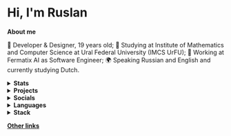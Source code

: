 # Hi, I'm Ruslan

<strong>About me</strong>

🪩 Developer & Designer, 19 years old;
🏫 Studying at Institute of Mathematics and Computer Science at Ural Federal University (IMCS UrFU);
💼 Working at Fermatix AI as Software Engineer;
🌍 Speaking Russian and English and currently studying Dutch.

<details>
    <summary><strong>Stats</strong></summary>

![GitHub Stats](https://github-readme-stats.vercel.app/api?username=aqerd&show_icons=true&number_format=long&show=reviews,prs_merged_percentage&include_all_commits=true&title_color=blue&text_color=ffffff&icon_color=blue&border_color=0000FF&bg_color=111&border_radius=12&hide=contribs,a)
![Top Languages](https://github-readme-stats.vercel.app/api/top-langs/?username=aqerd&layout=compact&langs_count=20&title_color=blue&text_color=ffffff&icon_color=blue&border_color=0000FF&bg_color=111&border_radius=12&hide=makefile,batchfile)

</details>


<details>
    <summary><strong>Projects</strong></summary>

[![Filmbot](https://github-readme-stats.vercel.app/api/pin/?username=aqerd&repo=filmbot&title_color=blue&hide=css,html,makefile&text_color=ffffff&icon_color=blue&border_color=0000FF&bg_color=111&border_radius=12&description_lines_count=2)](https://github.com/aqerd/filmbot)
[![CVbuilder](https://github-readme-stats.vercel.app/api/pin/?username=aqerd&repo=CVbuilder&title_color=blue&hide=css,html,makefile&text_color=ffffff&icon_color=blue&border_color=0000FF&bg_color=111&border_radius=12&description_lines_count=2)](https://github.com/aqerd/CVbuilder)
[![LC3VM](https://github-readme-stats.vercel.app/api/pin/?username=aqerd&repo=LC3VM&title_color=blue&hide=css,html,makefile&text_color=ffffff&icon_color=blue&border_color=0000FF&bg_color=111&border_radius=12&description_lines_count=2)](https://github.com/aqerd/LC3VM)

</details>

<details>
    <summary><strong>Socials</strong></summary>

[![Telegram Badge](https://img.shields.io/badge/Telegram-blue?style=for-the-badge&logo=telegram&logoColor=white)](https://t.me/ruslansuleymanov)
[![Behance Badge](https://img.shields.io/badge/Behance-blue?style=for-the-badge&logo=behance&logoColor=white)](https://www.behance.net/ruslansuleymanov)
[![LinkedIn Badge](https://img.shields.io/badge/LinkedIn-blue?style=for-the-badge&logo=linkedin&logoColor=white)](https://www.linkedin.com/in/ruslan-suleymanov/)
[![Figma Badge](https://img.shields.io/badge/Figma-black?style=for-the-badge&logo=figma&logoColor=white)](https://www.figma.com/@aqerd)

</details>

<details>
    <summary><strong>Languages</strong></summary>

![C++](https://img.shields.io/badge/c++-3937AA.svg?style=for-the-badge&logo=c%2B%2B&logoColor=white)
![Java](https://img.shields.io/badge/java-ff0000.svg?style=for-the-badge&logo=openjdk&logoColor=white)
![Python](https://img.shields.io/badge/python-FFDD4E?style=for-the-badge&logo=python&logoColor=black)
![Go](https://img.shields.io/badge/go-%2300ADD8.svg?style=for-the-badge&logo=go&logoColor=white)
<!--
![C](https://img.shields.io/badge/c-3848AA.svg?style=for-the-badge&logo=c&logoColor=white) 
![Dart](https://img.shields.io/badge/dart-%230175C2.svg?style=for-the-badge&logo=dart&logoColor=white)
![JavaScript](https://img.shields.io/badge/javascript-323330.svg?style=for-the-badge&logo=javascript&logoColor=F0DB4F)
-->

</details>

<details>
    <summary><strong>Stack</strong></summary>

![Django](https://img.shields.io/badge/django-%23092E20.svg?style=for-the-badge&logo=django&logoColor=white)
![Flask](https://img.shields.io/badge/flask-%23000.svg?style=for-the-badge&logo=flask&logoColor=white)
![JavaFX](https://img.shields.io/badge/javafx-%23FF0000.svg?style=for-the-badge&logo=javafx&logoColor=white)
![Gradle](https://img.shields.io/badge/Gradle-02303A.svg?style=for-the-badge&logo=Gradle&logoColor=white)
![Apache Maven](https://img.shields.io/badge/Apache%20Maven-C71A36?style=for-the-badge&logo=Apache%20Maven&logoColor=white)
![Postman](https://img.shields.io/badge/Postman-FF6C37?style=for-the-badge&logo=postman&logoColor=white)
![Git](https://img.shields.io/badge/git-%23F05033.svg?style=for-the-badge&logo=git&logoColor=white)
![MySQL](https://img.shields.io/badge/mysql-4479A1.svg?style=for-the-badge&logo=mysql&logoColor=white)
![Postgres](https://img.shields.io/badge/postgres-%23316192.svg?style=for-the-badge&logo=postgresql&logoColor=white)
![SQLite](https://img.shields.io/badge/sqlite-%2307405e.svg?style=for-the-badge&logo=sqlite&logoColor=white)
![Flutter](https://img.shields.io/badge/Flutter-%2302569B.svg?style=for-the-badge&logo=Flutter&logoColor=white)
![GitHub Actions](https://img.shields.io/badge/github%20actions-%232671E5.svg?style=for-the-badge&logo=githubactions&logoColor=white)
![HTML5](https://img.shields.io/badge/html-E34F26.svg?style=for-the-badge&logo=html5&logoColor=white)
![CSS3](https://img.shields.io/badge/css-%231572B6.svg?style=for-the-badge&logo=css3&logoColor=white)
![Markdown](https://img.shields.io/badge/markdown-black.svg?style=for-the-badge&logo=markdown&logoColor=white)
![LaTeX](https://img.shields.io/badge/latex-008080.svg?style=for-the-badge&logo=latex&logoColor=white)
![Shell](https://img.shields.io/badge/shell-293036.svg?style=for-the-badge&logo=gnu-bash&logoColor=white)
![CMD](https://img.shields.io/badge/Windows%20Terminal-0078D6.svg?style=for-the-badge&logo=windows-terminal&logoColor=white)

</details>

<strong>[Other links](https://aqerd.bio.link)</strong>

